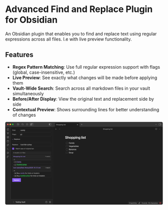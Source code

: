 # Advanced Find and Replace Plugin for Obsidian

An Obsidian plugin that enables you to find and replace text using regular expressions across all files.
I.e with live preview functionality.

## Features

-   **Regex Pattern Matching**: Use full regular expression support with flags (global, case-insensitive, etc.)
-   **Live Preview**: See exactly what changes will be made before applying them
-   **Vault-Wide Search**: Search across all markdown files in your vault simultaneously
-   **Before/After Display**: View the original text and replacement side by side
-   **Contextual Preview**: Shows surrounding lines for better understanding of changes

![Screenshot](assets/screenshot.png)
